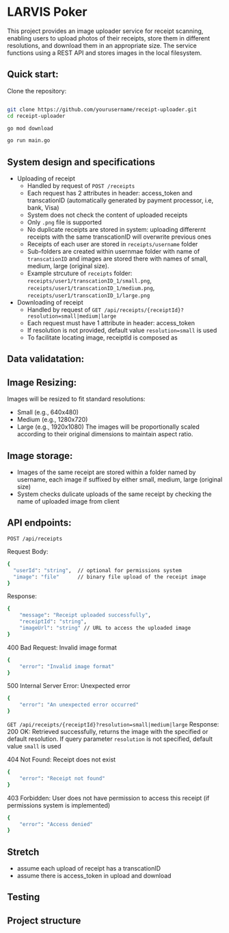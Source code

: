 # LARVIS Poker
This project provides an image uploader service for receipt scanning, enabling users to upload photos of their receipts, store them in different resolutions, and download them in an appropriate size. The service functions using a REST API and stores images in the local filesystem.


## Quick start:
Clone the repository:

```bash

git clone https://github.com/yourusername/receipt-uploader.git
cd receipt-uploader

go mod download

go run main.go
```

## System design and specifications
- Uploading of receipt 
  - Handled by request of `POST /receipts`
  - Each request has 2 attributes in header: access_token and transcationID (automatically generated by payment processor, i.e, bank, Visa)
  - System does not check the content of uploaded receipts
  - Only `.png` file is supported
  - No duplicate receipts are stored in system: uploading differernt receipts with the same transcationID will overwrite previous ones
  - Receipts of each user are stored in `receipts/username` folder
  - Sub-folders are created within usernmae folder with name of `transcationID` and images are stored there with names of small, medium, large (original size).
  - Example strcuture of `receipts` folder: `receipts/user1/transcationID_1/small.png`, `receipts/user1/transcationID_1/medium.png`, `receipts/user1/transcationID_1/large.png`
- Downloading of receipt 
  - Handled by request of `GET /api/receipts/{receiptId}?resolution=small|medium|large`
  - Each request must have 1 attribute in header: access_token
  - If resolution is not provided, default value `resolution=small` is used 
  - To facilitate locating image, receiptId is composed as 


## Data validatation:


## Image Resizing:
Images will be resized to fit standard resolutions:
- Small (e.g., 640x480)
- Medium (e.g., 1280x720)
- Large (e.g., 1920x1080)
The images will be proportionally scaled according to their original dimensions to maintain aspect ratio.

## Image storage:
- Images of the same receipt are stored within a folder named by username, each image if suffixed by either small, medium, large (original size)
- System checks dulicate uploads of the same receipt by checking the name of uploaded image from client



## API endpoints:

`POST /api/receipts`

Request Body:
```bash
{
  "userId": "string",  // optional for permissions system
  "image": "file"      // binary file upload of the receipt image
}
```
Response:
```bash
{
    "message": "Receipt uploaded successfully",
    "receiptId": "string",
    "imageUrl": "string" // URL to access the uploaded image
}
```

400 Bad Request: Invalid image format
```bash
{
    "error": "Invalid image format"
}
```

500 Internal Server Error: Unexpected error
```bash
{
    "error": "An unexpected error occurred"
}
```

`GET /api/receipts/{receiptId}?resolution=small|medium|large`
Response:
200 OK: Retrieved successfully, returns the image with the specified or default resolution. If query parameter `resolution` is not specified, default value `small` is used

404 Not Found: Receipt does not exist
```bash
{
    "error": "Receipt not found"
}
```

403 Forbidden: User does not have permission to access this receipt (if permissions system is implemented)
```bash
{
    "error": "Access denied"
}
```
## Stretch
- assume each upload of receipt has a transcationID
- assume there is access_token in upload and download

## Testing

## Project structure
